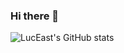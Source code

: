 ### Hi there 👋

![LucEast's GitHub stats](https://github-readme-stats.vercel.app/api?username=LucEast&show_icons=true&title_color=3e83c8&text_color=00cb71&icon_color=299bab&bg_color=171717&hide_border=true)

<!--
**LucEast/LucEast** is a ✨ _special_ ✨ repository because its `README.md` (this file) appears on your GitHub profile.

Here are some ideas to get you started:

- 🔭 I’m currently working on ...
- 🌱 I’m currently learning ...
- 👯 I’m looking to collaborate on ...
- 🤔 I’m looking for help with ...
- 💬 Ask me about ...
- 📫 How to reach me: ...
- 😄 Pronouns: ...
- ⚡ Fun fact: ...
-->
